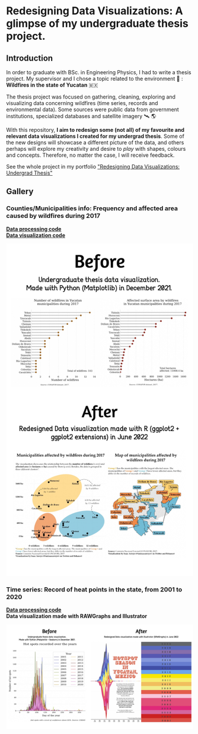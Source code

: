 # Redesigning Data Visualizations: A glimpse of my undergraduate thesis project.

## Introduction

In order to graduate with BSc. in Engineering Physics, I had to write a thesis project. My supervisor and
I chose a topic related to the environment 🌱 : **Wildfires in the state of Yucatan** 🇲🇽

The thesis project was focused on gathering, cleaning, exploring and visualizing data concerning wildfires
(time series, records and environmental data). Some sources were public data from government institutions,
specialized databases and satellite imagery 🛰️ :earth_americas:

With this repository, **I aim to redesign some (not all) of my favourite and relevant data visualizations I
created for my undergrad thesis**. Some of the new designs will showcase a different picture of the
data, and others perhaps will explore my creativity and desire to _play_ with shapes, colours and
concepts. Therefore, no matter the case, I will receive feedback.

See the whole project in my portfolio ["Redesigning Data Visualizations: Undergrad Thesis"](https://unisaacarroyov.myportfolio.com/redesigning-data-visualizations-undergrad-thesis)

## Gallery
### Counties/Municipalities info: Frequency and affected area caused by wildfires during 2017
[**Data processing code**](https://github.com/isaacarroyov/thesis_undergrad_dataviz_redesign/blob/main/python_scripts/01_data-processing_municipalities-info.py)  
[**Data visualization code**](https://github.com/isaacarroyov/thesis_undergrad_dataviz_redesign/blob/main/r_scripts/01_data-visualization_municipalities-info.R)

![](./images/Comparison_DataViz-Thesis-01.jpg)

### Time series: Record of heat points in the state, from 2001 to 2020
[**Data processing code**](https://github.com/isaacarroyov/thesis_undergrad_dataviz_redesign/blob/main/python_scripts/02_data-processing_time-series-heatpoints.py)  
**Data visualization made with RAWGraphs and Illustrator**

![](./images/Comparison_DataViz-Thesis-02.jpg)
